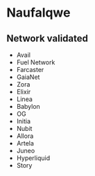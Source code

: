 # Naufalqwe

## Network validated
- Avail
- Fuel Network
- Farcaster
- GaiaNet
- Zora
- Elixir
- Linea
- Babylon
- OG
- Initia
- Nubit
- Allora
- Artela
- Juneo
- Hyperliquid
- Story
